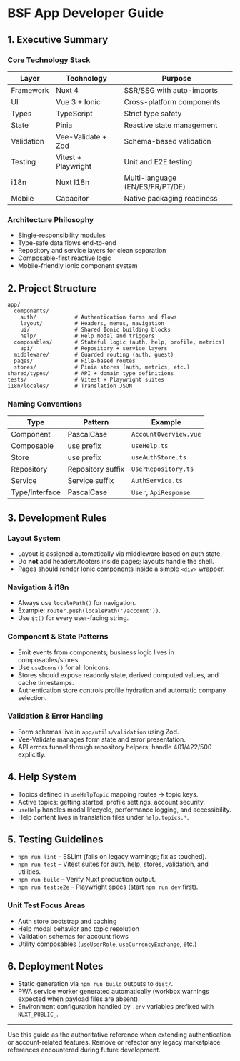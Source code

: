 # BSF App Developer Guide

## 1. Executive Summary

### Core Technology Stack

| Layer      | Technology          | Purpose                         |
| ---------- | ------------------- | ------------------------------- |
| Framework  | Nuxt 4              | SSR/SSG with auto-imports       |
| UI         | Vue 3 + Ionic       | Cross-platform components       |
| Types      | TypeScript          | Strict type safety              |
| State      | Pinia               | Reactive state management       |
| Validation | Vee-Validate + Zod  | Schema-based validation         |
| Testing    | Vitest + Playwright | Unit and E2E testing            |
| i18n       | Nuxt I18n           | Multi-language (EN/ES/FR/PT/DE) |
| Mobile     | Capacitor           | Native packaging readiness      |

### Architecture Philosophy

- Single-responsibility modules
- Type-safe data flows end-to-end
- Repository and service layers for clean separation
- Composable-first reactive logic
- Mobile-friendly Ionic component system

## 2. Project Structure

```
app/
  components/
    auth/            # Authentication forms and flows
    layout/          # Headers, menus, navigation
    ui/              # Shared Ionic building blocks
    help/            # Help modal and triggers
  composables/       # Stateful logic (auth, help, profile, metrics)
    api/             # Repository + service layers
  middleware/        # Guarded routing (auth, guest)
  pages/             # File-based routes
  stores/            # Pinia stores (auth, metrics, etc.)
shared/types/        # API + domain type definitions
tests/               # Vitest + Playwright suites
i18n/locales/        # Translation JSON
```

### Naming Conventions

| Type           | Pattern           | Example               |
| -------------- | ----------------- | --------------------- |
| Component      | PascalCase        | `AccountOverview.vue` |
| Composable     | use prefix        | `useHelp.ts`          |
| Store          | use prefix        | `useAuthStore.ts`     |
| Repository     | Repository suffix | `UserRepository.ts`   |
| Service        | Service suffix    | `AuthService.ts`      |
| Type/Interface | PascalCase        | `User`, `ApiResponse` |

## 3. Development Rules

### Layout System

- Layout is assigned automatically via middleware based on auth state.
- Do **not** add headers/footers inside pages; layouts handle the shell.
- Pages should render Ionic components inside a simple `<div>` wrapper.

### Navigation & i18n

- Always use `localePath()` for navigation.
- Example: `router.push(localePath('/account'))`.
- Use `$t()` for every user-facing string.

### Component & State Patterns

- Emit events from components; business logic lives in composables/stores.
- Use `useIcons()` for all Ionicons.
- Stores should expose readonly state, derived computed values, and cache timestamps.
- Authentication store controls profile hydration and automatic company selection.

### Validation & Error Handling

- Form schemas live in `app/utils/validation` using Zod.
- Vee-Validate manages form state and error presentation.
- API errors funnel through repository helpers; handle 401/422/500 explicitly.

## 4. Help System

- Topics defined in `useHelpTopic` mapping routes → topic keys.
- Active topics: getting started, profile settings, account security.
- `useHelp` handles modal lifecycle, performance logging, and accessibility.
- Help content lives in translation files under `help.topics.*`.

## 5. Testing Guidelines

- `npm run lint` – ESLint (fails on legacy warnings; fix as touched).
- `npm run test` – Vitest suites for auth, help, stores, validation, and utilities.
- `npm run build` – Verify Nuxt production output.
- `npm run test:e2e` – Playwright specs (start `npm run dev` first).

### Unit Test Focus Areas

- Auth store bootstrap and caching
- Help modal behavior and topic resolution
- Validation schemas for account flows
- Utility composables (`useUserRole`, `useCurrencyExchange`, etc.)

## 6. Deployment Notes

- Static generation via `npm run build` outputs to `dist/`.
- PWA service worker generated automatically (workbox warnings expected when payload files are absent).
- Environment configuration handled by `.env` variables prefixed with `NUXT_PUBLIC_`.

---

Use this guide as the authoritative reference when extending authentication or account-related features. Remove or refactor any legacy marketplace references encountered during future development.
